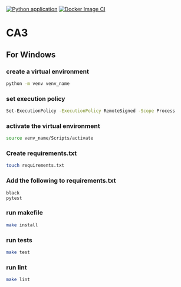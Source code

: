 [![Python application](https://github.com/guardiansofpipelines/CA3/actions/workflows/python-app.yml/badge.svg)](https://github.com/guardiansofpipelines/CA3/actions/workflows/python-app.yml)
[![Docker Image CI](https://github.com/guardiansofpipelines/CA3/actions/workflows/docker-image.yml/badge.svg)](https://github.com/guardiansofpipelines/CA3/actions/workflows/docker-image.yml)
# CA3

## For Windows
### create a virtual environment
```bash
python -m venv venv_name
```
### set execution policy
```bash
Set-ExecutionPolicy -ExecutionPolicy RemoteSigned -Scope Process
```
### activate the virtual environment
```bash
source venv_name/Scripts/activate
```
### Create requirements.txt 
```bash
touch requirements.txt
```
### Add the following to requirements.txt
```
black
pytest
```
### run makefile
```bash
make install
```
### run tests
```bash
make test
```
### run lint
```bash
make lint
```
